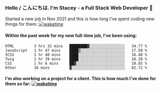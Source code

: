 ### Hello / こんにちは. I'm Stacey - a Full Stack Web Developer 👋

Started a new job in Nov 2021 and this is how long I've spent coding new things for them: [![wakatime](https://wakatime.com/badge/user/86082ce1-bca4-4a02-a7a3-c2242e42ac7a/project/12b01edb-1cc9-44e6-b4ef-181fde524dc6.svg)](https://wakatime.com/badge/user/86082ce1-bca4-4a02-a7a3-c2242e42ac7a/project/12b01edb-1cc9-44e6-b4ef-181fde524dc6)

#### Within the past week for my new full-time job, I've been using:
<!--START_SECTION:waka-->

```text
HTML         3 hrs 32 mins   ████████▓░░░░░░░░░░░░░░░░   34.77 %
JavaScript   1 hr 47 mins    ████▒░░░░░░░░░░░░░░░░░░░░   17.59 %
SCSS         1 hr 40 mins    ████░░░░░░░░░░░░░░░░░░░░░   16.48 %
Twig         1 hr 39 mins    ████░░░░░░░░░░░░░░░░░░░░░   16.20 %
CSS          1 hr 6 mins     ██▓░░░░░░░░░░░░░░░░░░░░░░   10.85 %
Other        16 mins         ▓░░░░░░░░░░░░░░░░░░░░░░░░   02.72 %
```

<!--END_SECTION:waka-->

#### I'm also working on a project for a client. This is how much I've done for them so far: [![wakatime](https://wakatime.com/badge/user/8ee03c5d-7d98-49f4-8d0f-1a6ade1c9e19/project/5bc43805-de54-41d6-a7b7-44e5a8ecc477.svg)](https://wakatime.com/badge/user/8ee03c5d-7d98-49f4-8d0f-1a6ade1c9e19/project/5bc43805-de54-41d6-a7b7-44e5a8ecc477)

